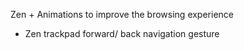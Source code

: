 
Zen + Animations to improve the browsing experience

- Zen trackpad forward/ back navigation gesture
